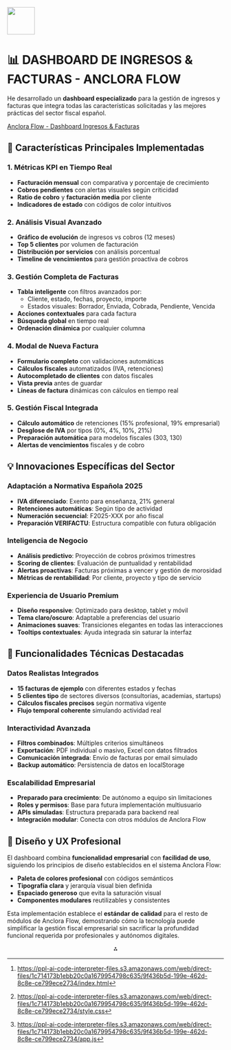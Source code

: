 <img src="https://r2cdn.perplexity.ai/pplx-full-logo-primary-dark%402x.png" style="height:64px;margin-right:32px"/>

# 📊 **DASHBOARD DE INGRESOS \& FACTURAS - ANCLORA FLOW**

He desarrollado un **dashboard especializado** para la gestión de ingresos y facturas que integra todas las características solicitadas y las mejores prácticas del sector fiscal español.

[Anclora Flow - Dashboard Ingresos \& Facturas](https://ppl-ai-code-interpreter-files.s3.amazonaws.com/web/direct-files/1c714173b1ebb20c0a1679954798c635/9f436b5d-199e-462d-8c8e-ce799ece2734/index.html)

## **🎯 Características Principales Implementadas**

### **1. Métricas KPI en Tiempo Real**

- **Facturación mensual** con comparativa y porcentaje de crecimiento
- **Cobros pendientes** con alertas visuales según criticidad
- **Ratio de cobro** y **facturación media** por cliente
- **Indicadores de estado** con códigos de color intuitivos


### **2. Análisis Visual Avanzado**

- **Gráfico de evolución** de ingresos vs cobros (12 meses)
- **Top 5 clientes** por volumen de facturación
- **Distribución por servicios** con análisis porcentual
- **Timeline de vencimientos** para gestión proactiva de cobros


### **3. Gestión Completa de Facturas**

- **Tabla inteligente** con filtros avanzados por:
    - Cliente, estado, fechas, proyecto, importe
    - Estados visuales: Borrador, Enviada, Cobrada, Pendiente, Vencida
- **Acciones contextuales** para cada factura
- **Búsqueda global** en tiempo real
- **Ordenación dinámica** por cualquier columna


### **4. Modal de Nueva Factura**

- **Formulario completo** con validaciones automáticas
- **Cálculos fiscales** automatizados (IVA, retenciones)
- **Autocompletado de clientes** con datos fiscales
- **Vista previa** antes de guardar
- **Líneas de factura** dinámicas con cálculos en tiempo real


### **5. Gestión Fiscal Integrada**

- **Cálculo automático** de retenciones (15% profesional, 19% empresarial)
- **Desglose de IVA** por tipos (0%, 4%, 10%, 21%)
- **Preparación automática** para modelos fiscales (303, 130)
- **Alertas de vencimientos** fiscales y de cobro


## **💡 Innovaciones Específicas del Sector**

### **Adaptación a Normativa Española 2025**

- **IVA diferenciado**: Exento para enseñanza, 21% general
- **Retenciones automáticas**: Según tipo de actividad
- **Numeración secuencial**: F2025-XXX por año fiscal
- **Preparación VERIFACTU**: Estructura compatible con futura obligación


### **Inteligencia de Negocio**

- **Análisis predictivo**: Proyección de cobros próximos trimestres
- **Scoring de clientes**: Evaluación de puntualidad y rentabilidad
- **Alertas proactivas**: Facturas próximas a vencer y gestión de morosidad
- **Métricas de rentabilidad**: Por cliente, proyecto y tipo de servicio


### **Experiencia de Usuario Premium**

- **Diseño responsive**: Optimizado para desktop, tablet y móvil
- **Tema claro/oscuro**: Adaptable a preferencias del usuario
- **Animaciones suaves**: Transiciones elegantes en todas las interacciones
- **Tooltips contextuales**: Ayuda integrada sin saturar la interfaz


## **🔧 Funcionalidades Técnicas Destacadas**

### **Datos Realistas Integrados**

- **15 facturas de ejemplo** con diferentes estados y fechas
- **5 clientes tipo** de sectores diversos (consultorías, academias, startups)
- **Cálculos fiscales precisos** según normativa vigente
- **Flujo temporal coherente** simulando actividad real


### **Interactividad Avanzada**

- **Filtros combinados**: Múltiples criterios simultáneos
- **Exportación**: PDF individual o masivo, Excel con datos filtrados
- **Comunicación integrada**: Envío de facturas por email simulado
- **Backup automático**: Persistencia de datos en localStorage


### **Escalabilidad Empresarial**

- **Preparado para crecimiento**: De autónomo a equipo sin limitaciones
- **Roles y permisos**: Base para futura implementación multiusuario
- **APIs simuladas**: Estructura preparada para backend real
- **Integración modular**: Conecta con otros módulos de Anclora Flow


## **🎨 Diseño y UX Profesional**

El dashboard combina **funcionalidad empresarial** con **facilidad de uso**, siguiendo los principios de diseño establecidos en el sistema Anclora Flow:

- **Paleta de colores profesional** con códigos semánticos
- **Tipografía clara** y jerarquía visual bien definida
- **Espaciado generoso** que evita la saturación visual
- **Componentes modulares** reutilizables y consistentes

Esta implementación establece el **estándar de calidad** para el resto de módulos de Anclora Flow, demostrando cómo la tecnología puede simplificar la gestión fiscal empresarial sin sacrificar la profundidad funcional requerida por profesionales y autónomos digitales.
<span style="display:none">[^1][^2][^3]</span>

<div align="center">⁂</div>

[^1]: https://ppl-ai-code-interpreter-files.s3.amazonaws.com/web/direct-files/1c714173b1ebb20c0a1679954798c635/9f436b5d-199e-462d-8c8e-ce799ece2734/index.html

[^2]: https://ppl-ai-code-interpreter-files.s3.amazonaws.com/web/direct-files/1c714173b1ebb20c0a1679954798c635/9f436b5d-199e-462d-8c8e-ce799ece2734/style.css

[^3]: https://ppl-ai-code-interpreter-files.s3.amazonaws.com/web/direct-files/1c714173b1ebb20c0a1679954798c635/9f436b5d-199e-462d-8c8e-ce799ece2734/app.js

